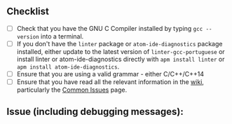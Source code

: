 ## Checklist
* [ ] Check that you have the GNU C Compiler installed by typing ```gcc --version``` into a terminal.
* [ ] If you don't have the ```linter``` package or ```atom-ide-diagnostics``` package installed, either update to the latest version of ```linter-gcc-portuguese``` or install linter or atom-ide-diagnostics directly with ```apm install linter``` or ```apm install atom-ide-diagnostics```.
* [ ] Ensure that you are using a valid grammar - either C/C++/C++14
* [ ] Ensure that you have read all the relevant information in the [wiki](https://github.com/hebaishi/linter-gcc/wiki), particularly the [Common Issues](https://github.com/hebaishi/linter-gcc/wiki/Common-Issues) page.

## Issue (including debugging messages):
